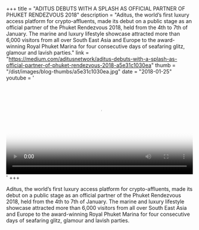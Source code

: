 +++
title = "ADITUS DEBUTS WITH A SPLASH AS OFFICIAL PARTNER OF PHUKET RENDEZVOUS 2018"
description = "Aditus, the world’s first luxury access platform for crypto-affluents, made its debut on a public stage as an official partner of the Phuket Rendezvous 2018, held from the 4th to 7th of January. The marine and luxury lifestyle showcase attracted more than 6,000 visitors from all over South East Asia and Europe to the award-winning Royal Phuket Marina for four consecutive days of seafaring glitz, glamour and lavish parties."
link = "https://medium.com/aditusnetwork/aditus-debuts-with-a-splash-as-official-partner-of-phuket-rendezvous-2018-a5e31c1030ea"
thumb = "/dist/images/blog-thumbs/a5e31c1030ea.jpg"
date = "2018-01-25"
youtube = '<video width="100%" buffered poster="/dist/images/blog-thumbs/poster/a5e31c1030ea.jpg" class="video-bg" id="video-bg" onclick="this.paused?this.play():this.pause();"><source src="https://s3-ap-southeast-1.amazonaws.com/www.aditus.net/media/aditus-phukuet-rendezvous.webm" type="video/webm"></video>'
+++

Aditus, the world’s first luxury access platform for crypto-affluents, made its debut on a public stage as an official partner of the Phuket Rendezvous 2018, held from the 4th to 7th of January. The marine and luxury lifestyle showcase attracted more than 6,000 visitors from all over South East Asia and Europe to the award-winning Royal Phuket Marina for four consecutive days of seafaring glitz, glamour and lavish parties.

